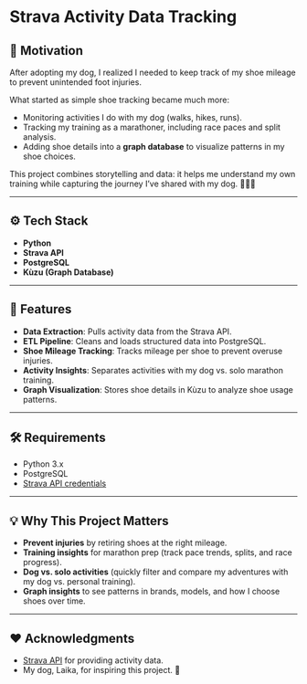 # Strava Activity Data Tracking

## 📌 Motivation
After adopting my dog, I realized I needed to keep track of my shoe mileage to prevent unintended foot injuries.  

What started as simple shoe tracking became much more:
- Monitoring activities I do with my dog (walks, hikes, runs).
- Tracking my training as a marathoner, including race paces and split analysis.
- Adding shoe details into a **graph database** to visualize patterns in my shoe choices.

This project combines storytelling and data: it helps me understand my own training while capturing the journey I’ve shared with my dog. 🐶🏃‍♀️

---

## ⚙️ Tech Stack
- **Python**
- **Strava API**
- **PostgreSQL**
- **Kùzu (Graph Database)**

---

## 🚀 Features
- **Data Extraction**: Pulls activity data from the Strava API.
- **ETL Pipeline**: Cleans and loads structured data into PostgreSQL.
- **Shoe Mileage Tracking**: Tracks mileage per shoe to prevent overuse injuries.
- **Activity Insights**: Separates activities with my dog vs. solo marathon training.
- **Graph Visualization**: Stores shoe details in Kùzu to analyze shoe usage patterns.
 

---

## 🛠️ Requirements
- Python 3.x  
- PostgreSQL  
- [Strava API credentials](https://developers.strava.com/docs/getting-started/)  

---

## 💡 Why This Project Matters
- **Prevent injuries** by retiring shoes at the right mileage.  
- **Training insights** for marathon prep (track pace trends, splits, and race progress).  
- **Dog vs. solo activities** (quickly filter and compare my adventures with my dog vs. personal training).  
- **Graph insights** to see patterns in brands, models, and how I choose shoes over time.  

---

## ❤️ Acknowledgments
- [Strava API](https://developers.strava.com/) for providing activity data.  
- My dog, Laika, for inspiring this project. 🐾

